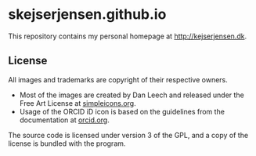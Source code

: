 # skejserjensen.github.io
This repository contains my personal homepage at http://kejserjensen.dk.

## License
All images and trademarks are copyright of their respective owners.
* Most of the images are created by Dan Leech and released under the Free Art License at [simpleicons.org](http://simpleicons.org/).
* Usage of the ORCID iD icon is based on the guidelines from the documentation at [orcid.org](https://orcid.org/trademark-and-id-display-guidelines).

The source code is licensed under version 3 of the GPL, and a copy of the license is bundled with the program.